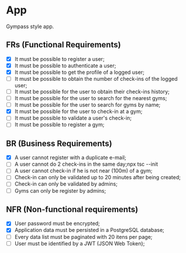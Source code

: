 # App

Gympass style app.

## FRs (Functional Requirements)

- [x] It must be possible to register a user;
- [x] It must be possible to authenticate a user;
- [x] It must be possible to get the profile of a logged user;
- [ ] It must be possible to obtain the number of check-ins of the logged user;
- [ ] It must be possible for the user to obtain their check-ins history;
- [ ] It must be possible for the user to search for the nearest gyms;
- [ ] It must be possible for the user to search for gyms by name;
- [x] It must be possible for the user to check-in at a gym;
- [ ] It must be possible to validate a user's check-in;
- [ ] It must be possible to register a gym;

## BR (Business Requirements)

- [x] A user cannot register with a duplicate e-mail;
- [ ] A user cannot do 2 check-ins in the same day;npx tsc --init
- [ ] A user cannot check-in if he is not near (100m) of a gym;
- [ ] Check-in can only be validated up to 20 minutes after being created;
- [ ] Check-in can only be validated by admins;
- [ ] Gyms can only be register by admins;

## NFR (Non-functional requirements)

- [x] User password must be encrypted;
- [x] Application data must be persisted in a PostgreSQL database;
- [ ] Every data list must be paginated with 20 itens per page;
- [ ] User must be identified by a JWT (JSON Web Token);
